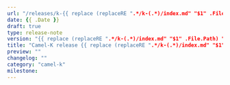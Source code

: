```yaml
---
url: "/releases/k-{{ replace (replaceRE ".*/k-(.*)/index.md" "$1" .File.Path) "_" "." }}/"
date: {{ .Date }}
draft: true
type: release-note
version: "{{ replace (replaceRE ".*/k-(.*)/index.md" "$1" .File.Path) "_" "." }}"
title: "Camel-K release {{ replace (replaceRE ".*/k-(.*)/index.md" "$1" .File.Path) "_" "." }}"
preview: ""
changelog: ""
category: "camel-k"
milestone:
---
```

